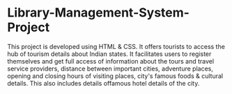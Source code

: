 # Library-Management-System-Project
This project is developed using HTML & CSS. It offers tourists to access the hub of tourism details about Indian states. It facilitates users to register themselves and get full access of information about the tours and travel service providers, distance between important cities, adventure places, opening and closing hours of visiting places, city's famous foods & cultural details. This also includes details offamous hotel details of the city.

